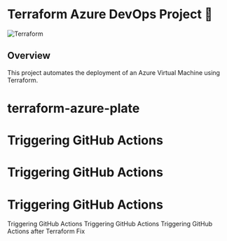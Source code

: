 # Terraform Azure DevOps Project 🚀

![Terraform](https://img.shields.io/badge/Terraform-Azure-blue?logo=terraform)

## Overview
This project automates the deployment of an Azure Virtual Machine using Terraform.
# terraform-azure-plate
# Triggering GitHub Actions
# Triggering GitHub Actions
# Triggering GitHub Actions
Triggering GitHub Actions
Triggering GitHub Actions
Triggering GitHub Actions after Terraform Fix
